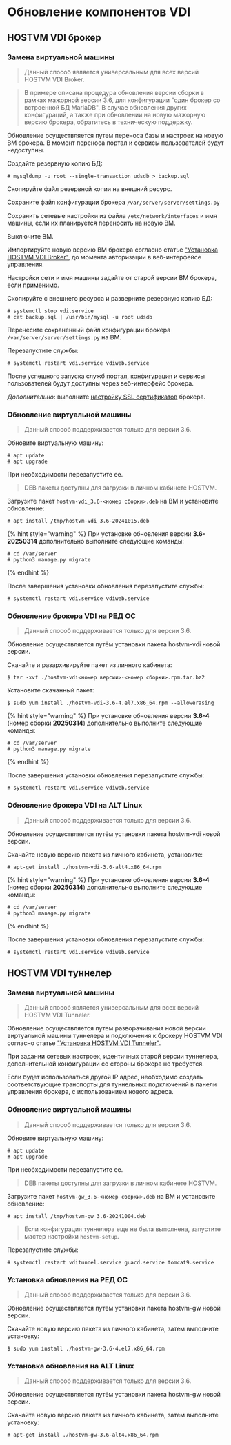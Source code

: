 # Обновление компонентов VDI

## HOSTVM VDI брокер

### Замена виртуальной машины <a href="#broker-replace" id="broker-replace"></a>

> Данный способ является универсальным для всех версий HOSTVM VDI Broker.

> В примере описана процедура обновления версии сборки в рамках мажорной версии 3.6, для конфигурации "один брокер со встроенной БД MariaDB". В случае обновления других конфигураций, а также при обновлении на новую мажорную версию брокера, обратитесь в техническую поддержку.

Обновление осуществляется путем переноса базы и настроек на новую ВМ брокера. В момент переноса портал и сервисы пользователей будут недоступны.

Создайте резервную копию БД:

```shell-session
# mysqldump -u root --single-transaction udsdb > backup.sql
```

Скопируйте файл резервной копии на внешний ресурс.

Сохраните файл конфигурации брокера `/var/server/server/settings.py`

Сохранить сетевые настройки из файла `/etc/network/interfaces` и имя машины, если их планируется переносить на новую ВМ.

Выключите ВМ.

Импортируйте новую версию ВМ брокера согласно статье ["Установка HOSTVM VDI Broker"](https://kb.pvhostvm.ru/hostvm-vdi/hostvm-vdi-installation-guide/hostvm-vdi-ova-install), до момента авторизации в веб-интерфейсе управления.

Настройки сети и имя машины задайте от старой версии ВМ брокера, если применимо.

Скопируйте с внешнего ресурса и разверните резервную копию БД:

```shell-session
# systemctl stop vdi.service
# cat backup.sql | /usr/bin/mysql -u root udsdb
```

Перенесите сохраненный файл конфигурации брокера `/var/server/server/settings.py` на ВМ.

Перезапустите службы:

```shell-session
# systemctl restart vdi.service vdiweb.service
```

После успешного запуска служб портал, конфигурация и сервисы пользователей будут доступны через веб-интерфейс брокера.

_Дополнительно_: выполните [настройку SSL сертификатов](hostvm-vdi-ova-install/#ssl-certificates) брокера.

### Обновление виртуальной машины <a href="#broker-update" id="broker-update"></a>

> Данный способ поддерживается только для версии 3.6.

Обновите виртуальную машину:

```shell-session
# apt update
# apt upgrade
```

При необходимости перезапустите ее.

> DEB пакеты доступны для загрузки в личном кабинете HOSTVM.

Загрузите пакет `hostvm-vdi_3.6-<номер сборки>.deb` на ВМ и установите обновление:

```shell-session
# apt install /tmp/hostvm-vdi_3.6-20241015.deb
```

{% hint style="warning" %}
При установке обновления версии **3.6-20250314** дополнительно выполните следующие команды:

```shell-session
# cd /var/server
# python3 manage.py migrate
```
{% endhint %}

После завершения установки обновления перезапустите службы:

```shell-session
# systemctl restart vdi.service vdiweb.service
```

### Обновление брокера VDI на РЕД ОС <a href="#broker-redos-update" id="broker-redos-update"></a>

> Данный способ поддерживается только для версии 3.6.

Обновление осуществляется путём установки пакета hostvm-vdi новой версии.

Скачайте и разархивируйте пакет из личного кабинета:

```shell-session
$ tar -xvf ./hostvm-vdi<номер версии>-<номер сборки>.rpm.tar.bz2
```

Установите скачанный пакет:

```shell-session
$ sudo yum install ./hostvm-vdi-3.6-4.el7.x86_64.rpm --allowerasing
```

{% hint style="warning" %}
При установке обновления версии **3.6-4** (номер сборки **20250314**) дополнительно выполните следующие команды:

```shell-session
# cd /var/server
# python3 manage.py migrate
```
{% endhint %}

После завершения установки обновления перезапустите службы:

```shell-session
# systemctl restart vdi.service vdiweb.service
```

### Обновление брокера VDI на ALT Linux <a href="#broker-alt-update" id="broker-alt-update"></a>

> Данный способ поддерживается только для версии 3.6.

Обновление осуществляется путём установки пакета hostvm-vdi новой версии.

Скачайте новую версию пакета из личного кабинета, установите:

```shell-session
# apt-get install ./hostvm-vdi-3.6-alt4.x86_64.rpm
```

{% hint style="warning" %}
При установке обновления версии **3.6-4** (номер сборки **20250314**) дополнительно выполните следующие команды:

```shell-session
# cd /var/server
# python3 manage.py migrate
```
{% endhint %}

После завершения установки обновления перезапустите службы:

```shell-session
# systemctl restart vdi.service vdiweb.service
```

## HOSTVM VDI туннелер

### Замена виртуальной машины <a href="#tunneler-replace" id="tunneler-replace"></a>

> Данный способ является универсальным для всех версий HOSTVM VDI Tunneler.

Обновление осуществляется путем разворачивания новой версии виртуальной машины туннелера и подключения к брокеру HOSTVM VDI согласно статье ["Установка HOSTVM VDI Tunneler"](https://kb.pvhostvm.ru/hostvm-vdi/hostvm-vdi-installation-guide/tunneler-appliance-deploy).

При задании сетевых настроек, идентичных старой версии туннелера, дополнительной конфигурации со стороны брокера не требуется.

Если будет использоваться другой IP адрес, необходимо создать соответствующие транспорты для туннельных подключений в панели управления брокера, с использованием нового адреса.

### Обновление виртуальной машины <a href="#tunneler-update" id="tunneler-update"></a>

> Данный способ поддерживается только для версии 3.6.

Обновите виртуальную машину:

```shell-session
# apt update
# apt upgrade
```

При необходимости перезапустите ее.

> DEB пакеты доступны для загрузки в личном кабинете HOSTVM.

Загрузите пакет `hostvm-gw_3.6-<номер сборки>.deb` на ВМ и установите обновление:

```shell-session
# apt install /tmp/hostvm-gw_3.6-20241004.deb
```

> Если конфигурация туннелера еще не была выполнена, запустите мастер настройки `hostvm-setup`.

Перезапустите службы:

```shell-session
# systemctl restart vditunnel.service guacd.service tomcat9.service
```

### Установка обновления на РЕД ОС <a href="#gw-redos-update" id="gw-redos-update"></a>

> Данный способ поддерживается только для версии 3.6.

Обновление осуществляется путём установки пакета hostvm-gw новой версии.

Скачайте новую версию пакета из личного кабинета, затем выполните установку:

```shell-session
$ sudo yum install ./hostvm-gw-3.6-4.el7.x86_64.rpm
```

### Установка обновления на ALT Linux <a href="#gw-alt-update" id="gw-alt-update"></a>

> Данный способ поддерживается только для версии 3.6.

Обновление осуществляется путём установки пакета hostvm-gw новой версии.

Скачайте новую версию пакета из личного кабинета, затем выполните установку:

```shell-session
# apt-get install ./hostvm-gw-3.6-alt4.x86_64.rpm
```

